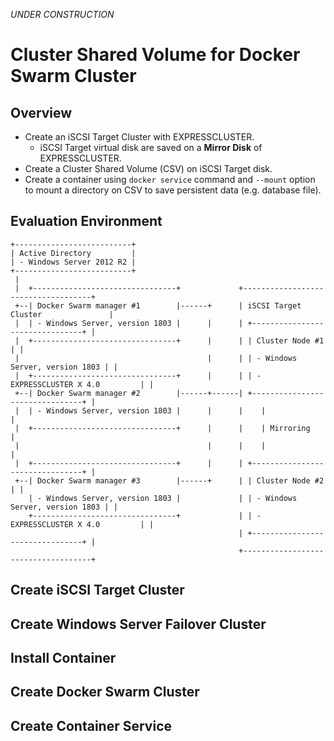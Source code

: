 *UNDER CONSTRUCTION*

# Cluster Shared Volume for Docker Swarm Cluster
## Overview
- Create an iSCSI Target Cluster with EXPRESSCLUSTER.
  - iSCSI Target virtual disk are saved on a **Mirror Disk** of EXPRESSCLUSTER.
- Create a Cluster Shared Volume (CSV) on iSCSI Target disk.
- Create a container using ```docker service``` command and ```--mount``` option to mount a directory on CSV to save persistent data (e.g. database file).

## Evaluation Environment
```
+--------------------------+
| Active Directory         |
| - Windows Server 2012 R2 |
+--------------------------+
 |
 |  +--------------------------------+             +------------------------------------+
 +--| Docker Swarm manager #1        |------+      | iSCSI Target Cluster               |
 |  | - Windows Server, version 1803 |      |      | +--------------------------------+ |
 |  +--------------------------------+      |      | | Cluster Node #1                | |
 |                                          |      | | - Windows Server, version 1803 | |
 |  +--------------------------------+      |      | | - EXPRESSCLUSTER X 4.0         | |
 +--| Docker Swarm manager #2        |------+------| +--------------------------------+ |
 |  | - Windows Server, version 1803 |      |      |    |                               |
 |  +--------------------------------+      |      |    | Mirroring                     |
 |                                          |      |    |                               |
 |  +--------------------------------+      |      | +--------------------------------+ |
 +--| Docker Swarm manager #3        |------+      | | Cluster Node #2                | |
    | - Windows Server, version 1803 |             | | - Windows Server, version 1803 | |
    +--------------------------------+             | | - EXPRESSCLUSTER X 4.0         | |
                                                   | +--------------------------------+ |
                                                   +------------------------------------+
```

## Create iSCSI Target Cluster

## Create Windows Server Failover Cluster

## Install Container

## Create Docker Swarm Cluster

## Create Container Service
